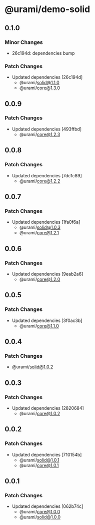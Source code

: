 # @urami/demo-solid

## 0.1.0

### Minor Changes

- 26c194d: dependencies bump

### Patch Changes

- Updated dependencies [26c194d]
  - @urami/solid@1.1.0
  - @urami/core@1.3.0

## 0.0.9

### Patch Changes

- Updated dependencies [493ffbd]
  - @urami/core@1.2.3

## 0.0.8

### Patch Changes

- Updated dependencies [7dc1c89]
  - @urami/core@1.2.2

## 0.0.7

### Patch Changes

- Updated dependencies [1fa0f6a]
  - @urami/solid@1.0.3
  - @urami/core@1.2.1

## 0.0.6

### Patch Changes

- Updated dependencies [9eab2a6]
  - @urami/core@1.2.0

## 0.0.5

### Patch Changes

- Updated dependencies [3f0ac3b]
  - @urami/core@1.1.0

## 0.0.4

### Patch Changes

- @urami/solid@1.0.2

## 0.0.3

### Patch Changes

- Updated dependencies [2820684]
  - @urami/core@1.0.2

## 0.0.2

### Patch Changes

- Updated dependencies [710154b]
  - @urami/solid@1.0.1
  - @urami/core@1.0.1

## 0.0.1

### Patch Changes

- Updated dependencies [062b74c]
  - @urami/core@1.0.0
  - @urami/solid@1.0.0
